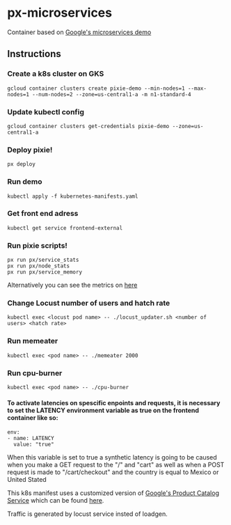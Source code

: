 # px-microservices

Container based on [Google's microservices demo](https://github.com/GoogleCloudPlatform/microservices-demo)

## Instructions

### Create a k8s cluster on GKS
```
gcloud container clusters create pixie-demo --min-nodes=1 --max-nodes=1 --num-nodes=2 --zone=us-central1-a -m n1-standard-4
```

### Update kubectl config
```
gcloud container clusters get-credentials pixie-demo --zone=us-central1-a
```

### Deploy pixie!
```
px deploy
```

### Run demo
```
kubectl apply -f kubernetes-manifests.yaml
```

### Get front end adress
```
kubectl get service frontend-external
```

### Run pixie scripts!
```
px run px/service_stats
px run px/node_stats
px run px/service_memory
```
Alternatively you can see the metrics on [here](https://work.withpixie.ai/live)

### Change Locust number of users and hatch rate
```
kubectl exec <locust pod name> -- ./locust_updater.sh <number of users> <hatch rate>
```

### Run memeater
```
kubectl exec <pod name> -- ./memeater 2000
```

### Run cpu-burner
```
kubectl exec <pod name> -- ./cpu-burner
```

#### To activate latencies on spescific enpoints and requests, it is necessary to set the LATENCY environment variable as true on the frontend container like so:
```
env:
- name: LATENCY
  value: "true"
```
When this variable is set to true a synthetic latency is going to be caused when you make a GET request to the "/" and "cart" as well as when a POST request is made to "/cart/checkout" and the country is equal to Mexico or United Stated

This k8s manifest uses a customized version of [Google's Product Catalog Service](https://github.com/GoogleCloudPlatform/microservices-demo/tree/master/src/productcatalogservice) which can be found [here](https://github.com/JavierClairvaux/px-productcatalogservice).

Traffic is generated by locust service insted of loadgen.
